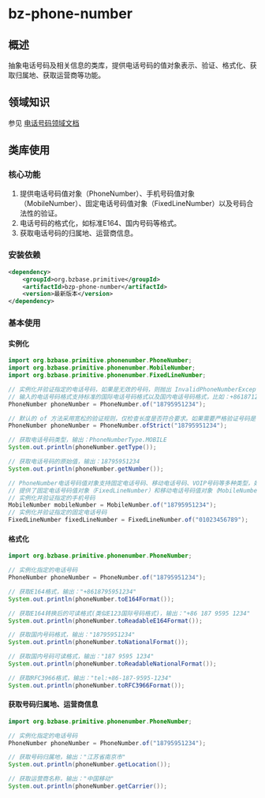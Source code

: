 # bz-phone-number

## 概述
抽象电话号码及相关信息的类库，提供电话号码的值对象表示、验证、格式化、获取归属地、获取运营商等功能。

## 领域知识
参见 [电话号码领域文档](https://github.com/bzbase/bzbase-domain-docs/phone-number/domain-knowledge.md)

## 类库使用
### 核心功能
1. 提供电话号码值对象（PhoneNumber）、手机号码值对象（MobileNumber）、固定电话号码值对象（FixedLineNumber）以及号码合法性的验证。
2. 电话号码的格式化，如标准E164、国内号码等格式。
3. 获取电话号码的归属地、运营商信息。

### 安装依赖

```xml
<dependency>
    <groupId>org.bzbase.primitive</groupId>
    <artifactId>bzp-phone-number</artifactId>
    <version>最新版本</version>
</dependency>
```

### 基本使用

#### 实例化
```java
import org.bzbase.primitive.phonenumber.PhoneNumber;
import org.bzbase.primitive.phonenumber.MobileNumber;
import org.bzbase.primitive.phonenumber.FixedLineNumber;

// 实例化并验证指定的电话号码，如果是无效的号码，则抛出 InvalidPhoneNumberException 异常
// 输入的电话号码格式支持标准的国际电话号码格式以及国内电话号码格式，比如：+8618712345678、18712345678、187 1234 5678、010-2345-6789
PhoneNumber phoneNumber = PhoneNumber.of("18795951234");

// 默认的 of 方法采用宽松的验证规则，仅检查长度是否符合要求。如果需要严格验证号码是否符合运营商发布的号码段规则，可以使用 ofStrict 方法
PhoneNumber phoneNumber = PhoneNumber.ofStrict("18795951234");

// 获取电话号码类型，输出：PhoneNumberType.MOBILE
System.out.println(phoneNumber.getType());

// 获取电话号码的原始值，输出：18795951234
System.out.println(phoneNumber.getNumber());

// PhoneNumber电话号码值对象支持固定电话号码、移动电话号码、VOIP号码等多种类型，如果需要表示特定的电话号码类型可以使用特定的值对象，类库额外
// 提供了固定电话号码值对象（FixedLineNumber）和移动电话号码值对象（MobileNumber）这两种最常用的类型。
// 实例化并验证指定的手机号码
MobileNumber mobileNumber = MobileNumber.of("18795951234");
// 实例化并验证指定的固定电话号码
FixedLineNumber fixedLineNumber = FixedLineNumber.of("01023456789");
```

#### 格式化
```java
import org.bzbase.primitive.phonenumber.PhoneNumber;

// 实例化指定的电话号码
PhoneNumber phoneNumber = PhoneNumber.of("18795951234");

// 获取E164格式，输出："+8618795951234"
System.out.println(phoneNumber.toE164Format());

// 获取E164转换后的可读格式(类似E123国际号码格式)，输出："+86 187 9595 1234"
System.out.println(phoneNumber.toReadableE164Format());

// 获取国内号码格式，输出："18795951234"
System.out.println(phoneNumber.toNationalFormat());

// 获取国内号码可读格式，输出："187 9595 1234"
System.out.println(phoneNumber.toReadableNationalFormat());

// 获取RFC3966格式，输出："tel:+86-187-9595-1234"
System.out.println(phoneNumber.toRFC3966Format());
```

#### 获取号码归属地、运营商信息
```java
import org.bzbase.primitive.phonenumber.PhoneNumber;

// 实例化指定的电话号码
PhoneNumber phoneNumber = PhoneNumber.of("18795951234");

// 获取号码归属地，输出："江苏省南京市"
System.out.println(phoneNumber.getLocation());

// 获取运营商名称，输出："中国移动"
System.out.println(phoneNumber.getCarrier());
```


